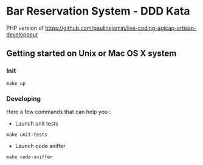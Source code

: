 # Bar Reservation System - DDD Kata

PHP version of https://github.com/paulinejamin/live-coding-agicap-artisan-developpeur

## Getting started on Unix or Mac OS X system

### Init

```shell
make up
```

### Developing

Here a few commands that can help you :

* Launch unit tests
```shell
make unit-tests
```

* Launch code sniffer
```
make code-sniffer
```
